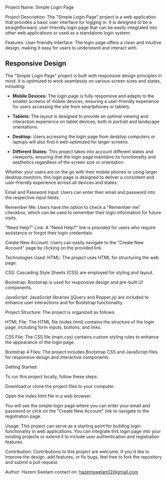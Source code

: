 Project Name: Simple Login Page


Project Description:
The "Simple Login Page" project is a web application that provides a basic user interface for logging in. It is designed to be a straightforward, user-friendly login page that can be easily integrated into other web applications or used as a standalone login system.

Features:
User-friendly Interface: The login page offers a clean and intuitive design, making it easy for users to understand and interact with.
## Responsive Design

The "Simple Login Page" project is built with responsive design principles in mind. It is optimized to work seamlessly on various screen sizes and states, including:

- **Mobile Devices:** The login page is fully responsive and adapts to the smaller screens of mobile devices, ensuring a user-friendly experience for users accessing the site from smartphones or tablets.

- **Tablets:** The layout is designed to provide an optimal viewing and interaction experience on tablet devices, both in portrait and landscape orientations.

- **Desktop:** Users accessing the login page from desktop computers or laptops will also find it well-optimized for larger screens.

- **Different States:** This project takes into account different states and viewports, ensuring that the login page maintains its functionality and aesthetics regardless of the screen size or orientation.

Whether your users are on the go with their mobile phones or using larger desktop monitors, this login page is designed to deliver a consistent and user-friendly experience across all devices and states.


Email and Password Input: Users can enter their email and password into the respective input fields.

Remember Me: Users have the option to check a "Remember me" checkbox, which can be used to remember their login information for future visits.

"Need Help?" Link: A "Need Help?" link is provided for users who require assistance or forgot their login credentials.

Create New Account: Users can easily navigate to the "Create New Account" page by clicking on the provided link.

Technologies Used:
HTML: The project uses HTML for structuring the web page.

CSS: Cascading Style Sheets (CSS) are employed for styling and layout.

Bootstrap: Bootstrap is used for responsive design and pre-built UI components.

JavaScript: JavaScript libraries (jQuery and Popper.js) are included to enhance user interactions and for Bootstrap functionality.

Project Structure:
The project is organized as follows:

HTML File: The HTML file (index.html) contains the structure of the login page, including form inputs, buttons, and links.

CSS File: The CSS file (main.css) contains custom styling rules to enhance the appearance of the login page.

Bootstrap 4 Files: The project includes Bootstrap CSS and JavaScript files for responsive design and interactive components.

Getting Started:

To run this project locally, follow these steps:

Download or clone the project files to your computer.

Open the index.html file in a web browser.

You will see the simple login page where you can enter your email and password or click on the "Create New Account" link to navigate to the registration page.

Usage:
This project can serve as a starting point for building login functionality in web applications. You can integrate this login page into your existing projects or extend it to include user authentication and registration features.

Contribution:
Contributions to this project are welcome. If you'd like to improve the design, add features, or fix bugs, feel free to fork the repository and submit a pull request.


Author: Hazem Swelam
contact on: hazemswelam12@gmail.com
